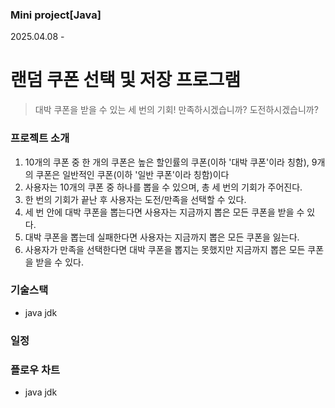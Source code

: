 ### Mini project[Java] 
2025.04.08 -
# 랜덤 쿠폰 선택 및 저장 프로그램
> 대박 쿠폰을 받을 수 있는 세 번의 기회! 만족하시겠습니까? 도전하시겠습니까?

### 프로젝트 소개
1. 10개의 쿠폰 중 한 개의 쿠폰은 높은 할인률의 쿠폰(이하 '대박 쿠폰'이라 칭함), 9개의 쿠폰은 일반적인 쿠폰(이하 '일반 쿠폰'이라 칭함)이다
2. 사용자는 10개의 쿠폰 중 하나를 뽑을 수 있으며, 총 세 번의 기회가 주어진다.
3. 한 번의 기회가 끝난 후 사용자는 도전/만족을 선택할 수 있다.
4. 세 번 안에 대박 쿠폰을 뽑는다면 사용자는 지금까지 뽑은 모든 쿠폰을 받을 수 있다.
5. 대박 쿠폰을 뽑는데 실패한다면 사용자는 지금까지 뽑은 모든 쿠폰을 잃는다.
6. 사용자가 만족을 선택한다면 대박 쿠폰을 뽑지는 못했지만 지금까지 뽑은 모든 쿠폰을 받을 수 있다.

### 기술스택
* java jdk

### 일정

### 플로우 차트
* java jdk

